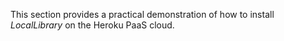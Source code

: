This section provides a practical demonstration of how to install _LocalLibrary_ on the Heroku PaaS cloud.
